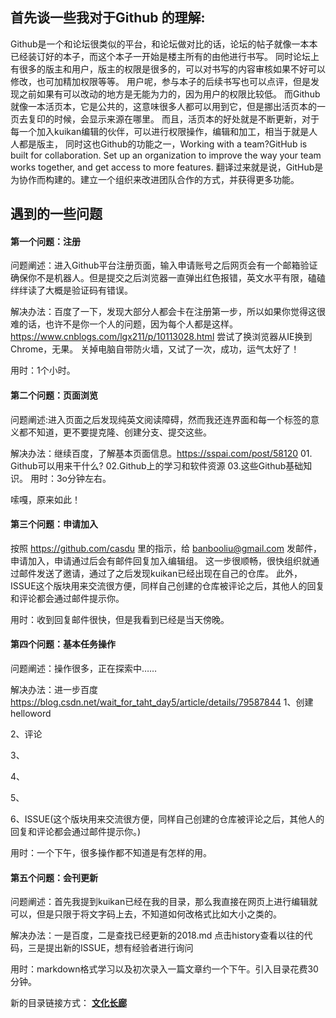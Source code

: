 ## 首先谈一些我对于Github 的理解:

Github是一个和论坛很类似的平台，和论坛做对比的话，论坛的帖子就像一本本已经装订好的本子，而这个本子一开始是楼主所有的由他进行书写。
同时论坛上有很多的版主和用户，版主的权限是很多的，可以对书写的内容审核如果不好可以修改，也可加精加权限等等。
用户呢，参与本子的后续书写也可以点评，但是发现之前如果有可以改动的地方是无能为力的，因为用户的权限比较低。
而Github就像一本活页本，它是公共的，这意味很多人都可以用到它，但是挪出活页本的一页去复印的时候，会显示来源在哪里。
而且，活页本的好处就是不断更新，对于每一个加入kuikan编辑的伙伴，可以进行权限操作，编辑和加工，相当于就是人人都是版主，
同时这也Github的功能之一，Working with a team?GitHub is built for collaboration. Set up an organization to improve the way your team works together, and get access to more features. 翻译过来就是说，GitHub是为协作而构建的。建立一个组织来改进团队合作的方式，并获得更多功能。
  

## 遇到的一些问题
#### 第一个问题：注册

问题阐述：进入Github平台注册页面，输入申请账号之后网页会有一个邮箱验证确保你不是机器人。但是提交之后浏览器一直弹出红色报错，英文水平有限，磕磕绊绊读了大概是验证码有错误。

解决办法：百度了一下，发现大部分人都会卡在注册第一步，所以如果你觉得这很难的话，也许不是你一个人的问题，因为每个人都是这样。
https://www.cnblogs.com/lgx211/p/10113028.html
尝试了换浏览器从IE换到Chrome，无果。
关掉电脑自带防火墙，又试了一次，成功，运气太好了！

用时：1个小时。


#### 第二个问题：页面浏览

问题阐述:进入页面之后发现纯英文阅读障碍，然而我还连界面和每一个标签的意义都不知道，更不要提克隆、创建分支、提交这些。

解决办法：继续百度，了解基本页面信息。https://sspai.com/post/58120 01.	Github可以用来干什么? 02.Github上的学习和软件资源 03.这些Github基础知识。
用时：3o分钟左右。

嗦嘎，原来如此！



#### 第三个问题：申请加入

按照 https://github.com/casdu 里的指示，给 banbooliu@gmail.com 发邮件，申请加入，申请通过后会有邮件回复加入编辑组。
这一步很顺畅，很快组织就通过邮件发送了邀请，通过了之后发现kuikan已经出现在自己的仓库。
此外，ISSUE这个版块用来交流很方便，同样自己创建的仓库被评论之后，其他人的回复和评论都会通过邮件提示你。

用时：收到回复邮件很快，但是我看到已经是当天傍晚。

#### 第四个问题：基本任务操作
问题阐述：操作很多，正在探索中……

解决办法：进一步百度 https://blog.csdn.net/wait_for_taht_day5/article/details/79587844
1、创建helloword

2、评论

3、

4、

5、

6、ISSUE(这个版块用来交流很方便，同样自己创建的仓库被评论之后，其他人的回复和评论都会通过邮件提示你。)

用时：一个下午，很多操作都不知道是有怎样的用。

#### 第五个问题：会刊更新

问题阐述：首先我提到kuikan已经在我的目录，那么我直接在网页上进行编辑就可以，但是只限于将文字码上去，不知道如何改格式比如大小之类的。

解决办法：一是百度，二是查找已经更新的2018.md 点击history查看以往的代码，三是提出新的ISSUE，想有经验者进行询问

用时：markdown格式学习以及初次录入一篇文章约一个下午。引入目录花费30分钟。

新的目录链接方式：
**[文化长廊](#文化长廊)**

